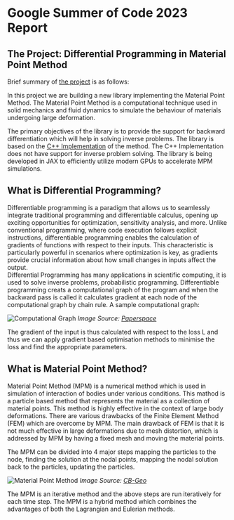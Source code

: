 # Google Summer of Code 2023 Report

## The Project: Differential Programming in Material Point Method

Brief summary of  [the
project](https://summerofcode.withgoogle.com/programs/2023/projects/RZJ09HkH) is as follows:


In this project we are building a new library implementing the Material Point Method. The Material Point Method is a computational technique used in solid mechanics and fluid dynamics to simulate the behaviour of materials undergoing large deformation.  

The primary objectives of the library is to provide the support for backward differentiation which will help in solving inverse problems. The library is based on the [C++ Implementation](https://github.com/cb-geo/mpm) of the method. The C++ Implementation does not have support for inverse problem solving. The library is being developed in JAX to efficiently utilize modern GPUs to accelerate MPM simulations.  

## What is Differential Programming?  

Differentiable programming is a paradigm that allows us to seamlessly integrate traditional programming and differentiable calculus, opening up exciting opportunities for optimization, sensitivity analysis, and more. Unlike conventional programming, where code execution follows explicit instructions, differentiable programming enables the calculation of gradients of functions with respect to their inputs. This characteristic is particularly powerful in scenarios where optimization is key, as gradients provide crucial information about how small changes in inputs affect the output.  
Differential Programming has many applications in scientific computing, it is used to solve inverse problems, probabilistic programming. Differentiable programming creats a computational graph of the program and when the backward pass is called it calculates gradient at each node of the computational graph by chain rule. A sample computational graph:

![Computational Graph](https://blog.paperspace.com/content/images/2019/03/full_graph.png)
*Image Source: [Paperspace](https://blog.paperspace.com/pytorch-101-understanding-graphs-and-automatic-differentiation/)*

The gradient of the input is thus calculated with respect to the loss L and thus we can apply gradient based optimisation methods to minimise the loss and find the appropriate parameters.  

## What is Material Point Method?

Material Point Method (MPM) is a numerical method which is used in simulation of interaction of bodies under various conditions. This mathod is a particle based method that represents the material as a collection of material points. This method is highly effective in the context of large body deformations. There are various drawbacks of the Finite Element Method (FEM) which are overcome by MPM. The main drawback of FEM is that it is not much effective in large deformations due to mesh distortion, which is addressed by MPM by having a fixed mesh and moving the material points.  

The MPM can be divided into 4 major steps mapping the particles to the node, finding the solution at the nodal points, mapping the nodal solution back to the particles, updating the particles.

![Material Point Method](https://www.cb-geo.com/images/cb-geo/research/mpm/mpm-algorithm.png)
*Image Source: [CB-Geo](https://www.cb-geo.com/research/mpm/)*

The MPM is an iterative method and the above steps are run iteratively for each time step. The MPM is a hybrid method which combines the advantages of both the Lagrangian and Eulerian methods.